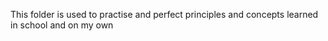 This folder is used to practise and perfect principles and concepts learned in school and on my own
